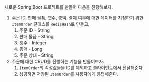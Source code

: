 새로운 Spring Boot 프로젝트를 만들어 다음을 진행해보자.

1. 주문 ID, 판매 물품, 갯수, 총액, 결제 여부에 대한 데이터를 지정하기 위한 `ItemOrder` 클래스를 `RedisHash`로 만들고,
    1. 주문 ID - String
    2. 판매 물품 - String
    3. 갯수 - Integer
    4. 총액 - Long
    5. 주문 상태 - String
2. 주문에 대한 CRUD를 진행하는 기능을 만들어보자.
    1. `ItemOrder`의 속성값들을 ID를 제외하고 클라이언트에서 전달해준다.
    2. 성공하면 저장된 `ItemOrder`를 사용자에게 응답해준다.
